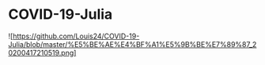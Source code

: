 # COVID-19-Julia
![https://github.com/Louis24/COVID-19-Julia/blob/master/%E5%BE%AE%E4%BF%A1%E5%9B%BE%E7%89%87_20200417210519.png]

